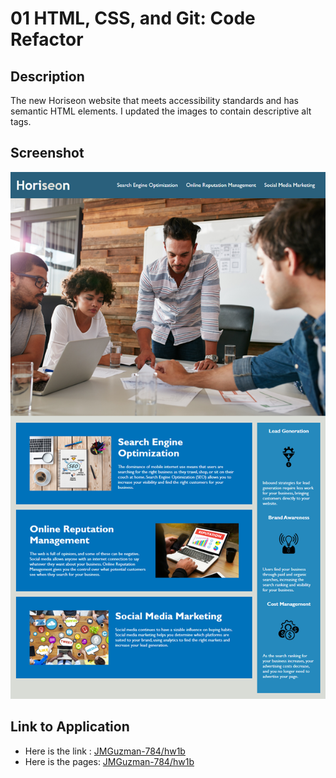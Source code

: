 # 01 HTML, CSS, and Git: Code Refactor

## Description

The new Horiseon website that meets accessibility standards and has semantic HTML elements. I updated the images to contain descriptive alt tags. 

## Screenshot

![The Horiseon webpage includes a navigation bar, a header image, and cards with text and images at the bottom of the page.](./assets/images/01-html-css-git-homework-demo.png)

## Link to Application

* Here is the link : [JMGuzman-784/hw1b](https://github.com/JMGuzman-784/hw1b)
* Here is the pages: [JMGuzman-784/hw1b](https://jmguzman-784.github.io/hw1b/)